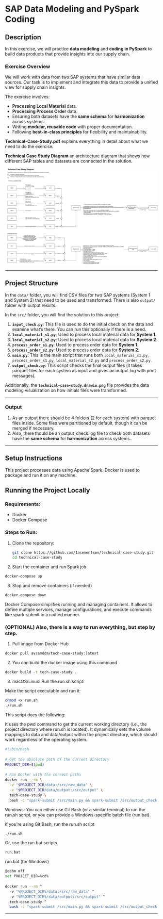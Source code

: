 # SAP Data Modeling and PySpark Coding

## Description

In this exercise, we will practice **data modeling** and **coding in PySpark** to build data products that provide insights into our supply chain.

### Exercise Overview
We will work with data from two SAP systems that have similar data sources. Our task is to implement and integrate this data to provide a unified view for supply chain insights.

The exercise involves:

- **Processing Local Material** data.
- **Processing Process Order** data.
- Ensuring both datasets have the **same schema** for **harmonization** across systems.
- Writing **modular, reusable code** with proper documentation.
- Following **best-in-class principles** for flexibility and maintainability.

**Technical-Case-Study.pdf** explains everything in detail about what we need to do the exercise.

**Technical Case Study Diagram** an architecture diagram that shows how different SAP tables and datasets are connected in the solution.

![Technical Case Study](/technical-case-study.drawio.png)

---

## Project Structure

In the `data/` folder, you will find CSV files for two SAP systems (System 1 and System 2) that need to be used and transformed. There is also `output/` folder with output results.

In the `src/` folder, you will find the solution to this project:

1. **`input_check.py`**: This file is used to do the initial check on the data and examine what’s there. You can run this optionally if there is a need.
2. **`local_material_s1.py`**: Used to process local material data for **System 1**.
3. **`local_material_s2.py`**: Used to process local material data for **System 2**.
4. **`process_order_s1.py`**: Used to process order data for **System 1**.
5. **`process_order_s2.py`**: Used to process order data for **System 2**.
6. **`main.py`**: This is the main script that runs both `local_material_s1.py`, `process_order_s1.py`, `local_material_s2.py` and `process_order_s2.py`.
7. **`output_check.py`**: This script checks the final output files (it takes parquet files for each system as input and gives an output log with print messages).

Additionally, the **`technical-case-study.drawio.png`** file provides the data modeling visualization on how initials files were transformed.

---

### Output
1. As an output there should be 4 folders (2 for each system) with parquet files inside. Some files were partitioned by default, though it can be merged if necessary. 
2. Also, there thould be an output_check.log file to check both datasets have the **same schema** for **harmonization** across systems.

---

## Setup Instructions

This project processes data using Apache Spark. 
Docker is used to package and run it on any machine.

## Running the Project Locally

### Requirements:
- Docker
- Docker Compose

### Steps to Run:

1. Clone the repository:
   ```bash
   git clone https://github.com/1asementsov/technical-case-study.git
   cd technical-case-study
    ```

2. Start the container and run Spark job
```bash
docker-compose up
```

3. Stop and remove containers (if needed)
```bash
docker-compose down
```

Docker Compose simplifies running and managing containers. It allows to define multiple services, manage configurations, and execute commands like spark-submit in a unified manner.

### (OPTIONAL) Also, there is a way to run everything, but step by step.
1. Pull image from Docker Hub
```bash
docker pull avsemddm/tech-case-study:latest
```

2. You can build the docker image using this command
```bash
docker build -t tech-case-study .
```

3. macOS/Linux: Run the run.sh script:

Make the script executable and run it:
```bash
chmod +x run.sh
./run.sh
```

This script does the following:

It uses the pwd command to get the current working directory (i.e., the project directory where run.sh is located).
It dynamically sets the volume mappings to data and data/output within the project directory, which should work regardless of the operating system.


```bash
#!/bin/bash

# Get the absolute path of the current directory
PROJECT_DIR=$(pwd)

# Run Docker with the correct paths
docker run --rm \
  -v "$PROJECT_DIR/data:/src/raw_data" \
  -v "$PROJECT_DIR/data/output:/src/output" \
  tech-case-study \
  bash -c "spark-submit /src/main.py && spark-submit /src/output_check.py"
```

Windows: 
You can either use Git Bash (or a similar terminal) to run the run.sh script, or you can provide a Windows-specific batch file (run.bat).

if you're using Git Bash, run the run.sh script
```bash
./run.sh
```

Or, use the run.bat scripts
```bash
run.bat
```

run.bat (for Windows)
```bash
@echo off
set PROJECT_DIR=%cd%

docker run --rm ^
  -v "%PROJECT_DIR%/data:/src/raw_data" ^
  -v "%PROJECT_DIR%/data/output:/src/output" ^
  tech-case-study ^
  bash -c "spark-submit /src/main.py && spark-submit /src/output_check.py"
```
---
